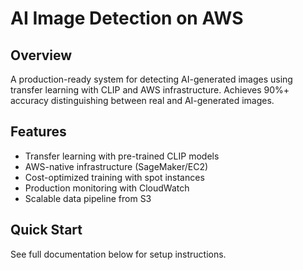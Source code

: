 # AI Image Detection on AWS

## Overview
A production-ready system for detecting AI-generated images using transfer learning with CLIP and AWS infrastructure. Achieves 90%+ accuracy distinguishing between real and AI-generated images.

## Features
- Transfer learning with pre-trained CLIP models
- AWS-native infrastructure (SageMaker/EC2)
- Cost-optimized training with spot instances
- Production monitoring with CloudWatch
- Scalable data pipeline from S3

## Quick Start
See full documentation below for setup instructions.